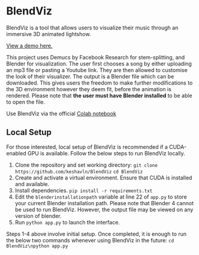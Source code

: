 # BlendViz

BlendViz is a tool that allows users to visualize their music through an immersive 3D animated lightshow.

[View a demo here.](https://drive.google.com/file/d/1JhyCAybqMjtB7eiEEKwSeo9eF7bwrS2m/view?usp=sharing)

This project uses Demucs by Facebook Research for stem-splitting, and Blender for visualization. The user first chooses a song by either uploading an mp3 file or pasting a Youtube link. They are then allowed to customise the look of their visualizer. The output is a Blender file which can be downloaded. This gives users the freedom to make further modifications to the 3D environment however they deem fit, before the animation is rendered. Please note that **the user must have Blender installed** to be able to open the file.

Use BlendViz via the official [Colab notebook](https://colab.research.google.com/drive/1ZDOBFqAzXyAGvg10-hDJlCN9QVqyrlmF?usp=sharing)

## Local Setup

For those interested, local setup of BlendViz is recommended if a CUDA-enabled GPU is available. Follow the below steps to run BlendViz locally.

1. Clone the repository and set working directory:
   ``` git clone https://github.com/keshavln/BlendViz ```
   ``` cd BlendViz ```
2. Create and activate a virtual environment. Ensure that CUDA is installed and available.
3. Install dependencies.
   ``` pip install -r requirements.txt ```
4. Edit the ```blenderinstallationpath``` variable at line 22 of ```app.py``` to store your current Blender installation path. Please note that Blender 4 cannot be used to run BlendViz. However, the output file may be viewed on any version of blender.
5. Run ```python app.py``` to launch the interface.

Steps 1-4 above involve initial setup. Once completed, it is enough to run the below two commands whenever using BlendViz in the future:
```cd BlendViz\npython app.py```
